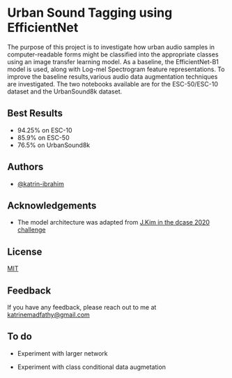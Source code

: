 
# Urban Sound Tagging using EfficientNet
The purpose of this project is to investigate how urban audio samples in computer-readable
forms might be classified into the appropriate classes using an image transfer learning
model. As a baseline, the EfficientNet-B1 model is used, along with Log-mel Spectrogram feature representations. To improve
the baseline results,various audio data augmentation techniques are investigated.
The two notebooks available are for the ESC-50/ESC-10 dataset and the UrbanSound8k dataset.

## Best Results
- 94.25% on ESC-10
- 85.9% on ESC-50
- 76.5% on UrbanSound8k


## Authors

- [@katrin-ibrahim](https://github.com/katrin-ibrahim)

## Acknowledgements
- The model architecture was adapted from [J.Kim in the dcase 2020 challenge](https://dcase.community/documents/challenge2020/technical_reports/DCASE2020_JHKim_21_t5.pdf)



## License

[MIT](https://choosealicense.com/licenses/mit/)


## Feedback

If you have any feedback, please reach out to me at katrinemadfathy@gmail.com


## To do 

- Experiment with larger network

- Experiment with class conditional data augmetation 

